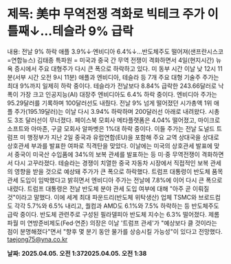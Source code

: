 # **제목: 美中 무역전쟁 격화로 빅테크 주가 이틀째↓…테슬라 9% 급락**

  내용: 전날 9% 하락 애플 3.9%↓·엔비디아 6.4%↓…반도체주도 떨어져(샌프란시스코=연합뉴스) 김태종 특파원 = 미국과 중국 간 무역 전쟁이 격화하면서 4일(현지시간) 뉴욕 증시에서 주요 대형주가 다시 큰 폭으로 하락하고 있다.     미 동부 시간 이날 낮 12시 11분(서부 시간 오전 9시 11분) 애플과 엔비디아, 테슬라 등 7개 주요 대형 기술주 주가는 최대 9%까지 일제히 하락 중이다.     테슬라가 전날보다 8.84% 급락한 243.66달러로 낙폭이 가장 크고 인공지능(AI) 대장주 엔비디아도 6.4% 하락 중이다. 엔비디아 주가는 95.29달러를 기록하며 100달러선도 내줬다.     전날 9% 넘게 떨어졌던 시가총액 1위 애플 주가(195.19달러)는 이날 다시 3.94% 하락하며 200달러선 아래로 내려왔다. 시총도 3조 달러선이 무너졌다.     페이스북 모회사 메타플랫폼은 4.04% 떨어졌고, 마이크로소프트와 아마존, 구글 모회사 알파벳은 1%대 하락 중이다.    이들 주가는 전날 도널드 트럼프 미 행정부가 지난 2일 중국과 유럽연합(EU)을 포함해 주요 교역 상대국을 상대로 상호관세 부과를 발표한 여파로 직격탄을 맞았다.    이날에는 미국의 상호관세 발표에 맞서 중국이 미국산 수입품에 34%의 보복 관세를 발표하는 등 미·중 무역전쟁이 격화하면서 다시 고꾸라졌다.    테슬라는 경쟁이 치열한 중국 자동차 시장에서 직접적인 보복 관세의 영향을 받을 것으로 예상돼 주가가 큰 폭으로 하락했다.    트럼프 대통령이 반도체 품목관세 도입이 임박했다고 밝히면서 엔비디아 주가는 전날에 7.8%에 이어 다시 큰 폭으로 내렸다. 트럼프 대통령은 전날 반도체 분야 관세 도입 여부에 대해 "아주 곧 이뤄질 것"이라고 말했다.     이에 세계 최대 파운드리(반도체 위탁생산) 업체 TSMC와 브로드컴도 각각 5.7%와 6.5% 내리고, 퀄컴과 AMD도 6.1%와 7.5% 하락하는 등 반도체주도 급락 중이다.     반도체 관련주로 구성된 필라델피아 반도체 지수는 6.3% 떨어졌다.     제롬 파월 미 연방준비제도(Fed·연준) 의장은 이날 '트럼프 관세'가 "예상보다 클 것이라는 점이 분명해졌다"면서 "향후 몇 분기 동안 물가를 상승시킬 가능성"이 있다고 전망했다.     taejong75@yna.co.kr

  **날짜: 2025.04.05. 오전 1:372025.04.05. 오전 1:38**